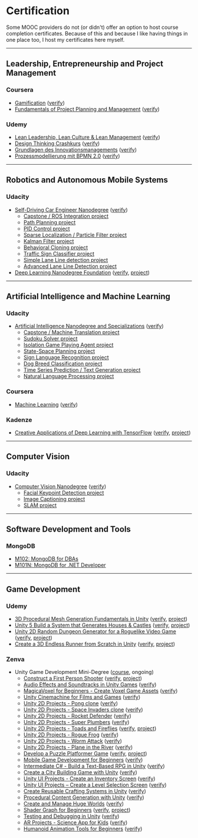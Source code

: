 # Certification

Some MOOC providers do not (or didn't) offer an option
to host course completion certificates. Because of this and
because I like having things in one place too, I host my
certificates here myself.

---

## Leadership, Entrepreneurship and Project Management

### Coursera

- [Gamification](coursera/gamification.pdf) ([verify](https://coursera.org/verify/TXMTP29R7S))
- [Fundamentals of Project Planning and Management](coursera/project-planning-fundamentals.pdf) ([verify](https://coursera.org/verify/HWTHS2SAY6))

### Udemy

- [Lean Leadership, Lean Culture & Lean Management](udemy/UC-KMVENK69.pdf) ([verify](https://www.udemy.com/certificate/UC-KMVENK69/))
- [Design Thinking Crashkurs](udemy/UC-XZR9BEZJ.pdf) ([verify](https://www.udemy.com/certificate/UC-XZR9BEZJ/))
- [Grundlagen des Innovationsmanagements](udemy/UC-OR3D4CI4.pdf) ([verify](https://www.udemy.com/certificate/UC-OR3D4CI4/))
- [Prozessmodellierung mit BPMN 2.0](udemy/UC-9Q7L0H39.pdf) ([verify](https://www.udemy.com/certificate/UC-9Q7L0H39/))

---

## Robotics and Autonomous Mobile Systems

### Udacity

- [Self-Driving Car Engineer Nanodegree](udacity/nd013-self-driving-car.pdf) ([verify](https://confirm.udacity.com/EH49SJSP))
  - [Capstone / ROS Integration project](https://github.com/sunsided/CarND-Capstone)
  - [Path Planning project](https://github.com/sunsided/CarND-Path-Planning-Project)
  - [PID Control project](https://github.com/sunsided/CarND-PID-Control-Project)
  - [Sparse Localization / Particle Filter project](https://github.com/sunsided/CarND-Kidnapped-Vehicle-Project)
  - [Kalman Filter project](https://github.com/sunsided/CarND-Extended-Kalman-Filter-Project)
  - [Behavioral Cloning project](https://github.com/sunsided/CarND-Behavioral-Cloning-P3)
  - [Traffic Sign Classifier project](https://github.com/sunsided/CarND-Traffic-Sign-Classifier-Project)
  - [Simple Lane Line detection project](https://github.com/sunsided/CarND-LaneLines-P1)
  - [Advanced Lane Line Detection project](https://github.com/sunsided/CarND-Advanced-Lane-Lines)
- [Deep Learning Nanodegree Foundation](udacity/nd101-deep-learning.pdf) ([verify](https://confirm.udacity.com/AHPPKEEM), [project](https://github.com/sunsided/DLND))

---

## Artificial Intelligence and Machine Learning

### Udacity

- [Artificial Intelligence Nanodegree and Specializations](udacity/nd889-artificial-intelligence.pdf) ([verify](https://confirm.udacity.com/RKELYCTH))
  - [Capstone / Machine Translation project](https://github.com/sunsided/aind2-nlp-capstone)
  - [Sudoku Solver project](https://github.com/sunsided/AIND-Sudoku)
  - [Isolation Game Playing Agent project](https://github.com/sunsided/AIND-Isolation)
  - [State-Space Planning project](https://github.com/sunsided/AIND-Planning)
  - [Sign Language Recognition project](https://github.com/sunsided/AIND-Recognizer)
  - [Dog Breed Classification project](https://github.com/sunsided/AIND-dog-project)
  - [Time Series Prediction / Text Generation project](https://github.com/sunsided/AIND-rnn)
  - [Natural Language Processing project](https://github.com/sunsided/AIND-NLP)

### Coursera

- [Machine Learning](coursera/machine-learning.pdf) ([verify](https://coursera.org/verify/9FQYSEF2PFZK))

### Kadenze

- [Creative Applications of Deep Learning with TensorFlow](kadenze/cadl.pdf) ([verify](https://www.kadenze.com/certificates/verified/RZPJHM9V), [project](https://github.com/sunsided/vae-style-transfer))

---

## Computer Vision

### Udacity

- [Computer Vision Nanodegree](udacity/nd891-computer-vision.pdf) ([verify](https://confirm.udacity.com/GGVQ637X))
  - [Facial Keypoint Detection project](https://github.com/sunsided/facial-keypoints)
  - [Image Captioning project](https://github.com/sunsided/image-captioning)
  - [SLAM project](https://github.com/sunsided/slam)

---

## Software Development and Tools

### MongoDB

- [M102: MongoDB for DBAs](mongodb/m102-dba.pdf)
- [M101N: MongoDB for .NET Developer](mongodb/m101n.pdf)

---

## Game Development

### Udemy

- [3D Procedural Mesh Generation Fundamentals in Unity](udemy/UC-A9BWRE11.pdf) ([verify](https://www.udemy.com/certificate/UC-A9BWRE11/), [project](https://github.com/sunsided/unity-procedural-meshes))
- [Unity 5 Build a System that Generates Houses & Castles](udemy/UC-DOLUGKBR.pdf) ([verify](https://www.udemy.com/certificate/UC-DOLUGKBR/), [project](https://github.com/sunsided/unity-procedural-cities))
- [Unity 2D Random Dungeon Generator for a Roguelike Video Game](udemy/UC-IX5760VI.pdf) ([verify](https://www.udemy.com/certificate/UC-IX5760VI/), [project](https://github.com/sunsided/unity-procedural-dungeons))
- [Create a 3D Endless Runner from Scratch in Unity](udemy/UC-K6H8565W.pdf) ([verify](https://www.udemy.com/certificate/UC-K6H8565W/), [project](https://github.com/sunsided/unity-endless-runner))

### Zenva

- Unity Game Development Mini-Degree ([course](https://academy.zenva.com/product/unity-game-development-mini-degree/), ongoing)
  - [Construct a First Person Shooter](zenva/95a74f1f.pdf) ([verify](https://academy.zenva.com/certificate/95a74f1f/), [project](https://github.com/sunsided/unity-fps))
  - [Audio Effects and Soundtracks in Unity Games](readme/5e2fd7ab.pdf) ([verify](https://academy.zenva.com/certificate/5e2fd7ab/))
  - [MagicaVoxel for Beginners - Create Voxel Game Assets](zenva/c9cee4f4.pdf) ([verify](https://academy.zenva.com/certificate/c9cee4f4/))
  - [Unity Cinemachine for Films and Games](readme/2bac0ffa.pdf) ([verify](https://academy.zenva.com/certificate/2bac0ffa/))
  - [Unity 2D Projects - Pong clone](zenva/ec53d9a9.pdf) ([verify](https://academy.zenva.com/certificate/ec53d9a9/))
  - [Unity 2D Projects - Space Invaders clone](zenva/1942e987.pdf) ([verify](https://academy.zenva.com/certificate/1942e987/))
  - [Unity 2D Projects - Rocket Defender](zenva/98fa34a0.pdf) ([verify](https://academy.zenva.com/certificate/98fa34a0/))
  - [Unity 2D Projects - Super Plumbers](zenva/cf623533.pdf) ([verify](https://academy.zenva.com/certificate/cf623533/))
  - [Unity 2D Projects - Toads and Fireflies](zenva/25ef10a2.pdf) ([verify](https://academy.zenva.com/certificate/25ef10a2/), [project](https://github.com/sunsided/toads-and-fireflies))
  - [Unity 2D Projects - Rogue Frog](zenva/4828dc03.pdf) ([verify](https://academy.zenva.com/certificate/4828dc03/))
  - [Unity 2D Projects - Worm Attack](zenva/05ad24b7b.pdf) ([verify](https://academy.zenva.com/certificate/05ad24b7/))
  - [Unity 2D Projects - Plane in the River](zenva/dd8d07ec.pdf) ([verify](https://academy.zenva.com/certificate/dd8d07ec/))
  - [Develop a Puzzle Platformer Game](zenva/2ab895c7.pdf) ([verify](https://academy.zenva.com/certificate/2ab895c7/), [project](https://github.com/sunsided/zenva-puzzle-platformer))
  - [Mobile Game Development for Beginners](zenva/827ce874.pdf) ([verify](https://academy.zenva.com/certificate/827ce874/))
  - [Intermediate C# - Build a Text-Based RPG in Unity](zenva/8f5f430b.pdf) ([verify](https://academy.zenva.com/certificate/8f5f430b/))
  - [Create a City Building Game with Unity](zenva/b92891fb.pdf) ([verify](https://academy.zenva.com/certificate/b92891fb/))
  - [Unity UI Projects - Create an Inventory Screen](zenva/b0f73a35.pdf) ([verify](https://academy.zenva.com/certificate/b0f73a35/))
  - [Unity UI Projects – Create a Level Selection Screen](zenva/98b6fe9b.pdf) ([verify](https://academy.zenva.com/certificate/98b6fe9b/))
  - [Create Reusable Crafting Systems in Unity](zenva/f9dfb55b.pdf) ([verify](https://academy.zenva.com/certificate/f9dfb55b/))
  - [Procedural Content Generation with Unity](zenva/79b08823.pdf) ([verify](https://academy.zenva.com/certificate/79b08823/))
  - [Create and Manage Huge Worlds](zenva/b90e282e.pdf) ([verify](https://academy.zenva.com/certificate/b90e282e/))
  - [Shader Graph for Beginners](zenva/da7dfebc.pdf) ([verify](https://academy.zenva.com/certificate/da7dfebc/), [project](https://github.com/sunsided/shader-graph-for-beginners))
  - [Testing and Debugging in Unity](zenva/a9786778.pdf) ([verify](https://academy.zenva.com/certificate/a9786778/))
  - [AR Projects - Science App for Kids](zenva/62b7f1ee.pdf) ([verify](https://academy.zenva.com/certificate/62b7f1ee/))
  - [Humanoid Animation Tools for Beginners](zenva/0fb27e6a.pdf) ([verify](https://academy.zenva.com/certificate/0fb27e6a/))
